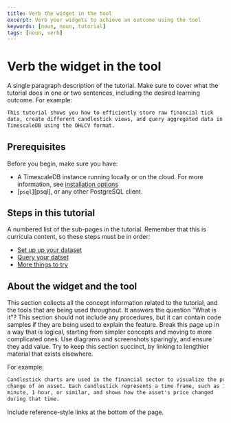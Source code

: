```yaml
---
title: Verb the widget in the tool
excerpt: Verb your widgets to achieve an outcome using the tool
keywords: [noun, noun, tutorial]
tags: [noun, verb]
---
```


# Verb the widget in the tool
A single paragraph description of the tutorial. Make sure to cover what the
tutorial does in one or two sentences, including the desired learning outcome.
For example:

```txt
This tutorial shows you how to efficiently store raw financial tick
data, create different candlestick views, and query aggregated data in
TimescaleDB using the OHLCV format.
```

## Prerequisites
Before you begin, make sure you have:

* A TimescaleDB instance running locally or on the cloud.
  For more information, see [installation options](/install/latest/)
* [`psql`][psql], or any other PostgreSQL client.

## Steps in this tutorial
A numbered list of the sub-pages in the tutorial. Remember that this is
curricula content, so these steps must be in order:

* [Set up up your dataset][tutorial-dataset]
* [Query your datset][tutorial-query]
* [More things to try][tutorial-advanced]

## About the widget and the tool
This section collects all the concept information related to the tutorial, and
the tools that are being used throughout. It answers the question "What is it"?
This section should not include any procedures, but it can contain code samples
if they are being used to explain the feature. Break this page up in a way that
is logical, starting from simpler concepts and moving to more complicated ones.
Use diagrams and screenshots sparingly, and ensure they add value. Try to keep
this section succinct, by linking to lengthier material that exists elsewhere.

For example:
```txt
Candlestick charts are used in the financial sector to visualize the price
change of an asset. Each candlestick represents a time frame, such as 1
minute, 1 hour, or similar, and shows how the asset's price changed
during that time.
```

Include reference-style links at the bottom of the page.

[tutorial-dataset]: timescaledb/tutorials/_template/dataset-tutorial
[tutorial-query]: timescaledb/tutorials/_template/query-template
[tutorial-advanced]: timescaledb/tutorials/_template/advanced-tutorial
